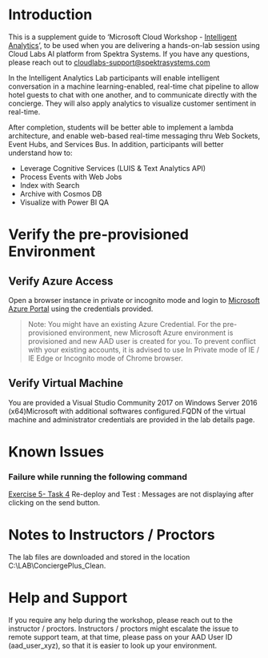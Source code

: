 # Introduction

This is a supplement guide to ‘Microsoft Cloud Workshop - [Intelligent Analytics](https://github.com/Microsoft/MCW-Intelligent-analytics/blob/master/Hands-on%20lab/HOL%20step-by-step%20-%20Intelligent%20analytics.md)’, to be used when you are delivering a hands-on-lab session using Cloud Labs AI platform from Spektra Systems. If you have any questions, please reach out to cloudlabs-support@spektrasystems.com

In the Intelligent Analytics Lab participants will enable intelligent conversation in a machine learning-enabled, real-time chat pipeline to allow hotel guests to chat with one another, and to communicate directly with the concierge. They will also apply analytics to visualize customer sentiment in real-time. 

After completion, students will be better able to implement a lambda architecture, and enable web-based real-time messaging thru Web Sockets, Event Hubs, and Services Bus. In addition, participants will better understand how to:
* Leverage Cognitive Services (LUIS & Text Analytics API)
* Process Events with Web Jobs
* Index with Search
* Archive with Cosmos DB
* Visualize with Power BI QA

# Verify the pre-provisioned Environment

## Verify Azure Access

Open a browser instance in private or incognito mode and login to [Microsoft Azure Portal](https://portal.azure.com) using the credentials provided.

> Note: You might have an existing Azure Credential. For the pre-provisioned environment, new Microsoft Azure environment is provisioned and new AAD user is created for you. To prevent conflict with your existing accounts, it is advised to use In Private mode of IE / IE Edge or Incognito mode of Chrome browser.

## Verify Virtual Machine

You are provided a Visual Studio Community 2017 on Windows Server 2016 (x64)Microsoft with additional softwares configured.FQDN of the virtual machine and administrator credentials are provided in the lab details page.

# Known Issues


### Failure while running the following command

[Exercise 5- Task 4](https://github.com/Microsoft/MCW-Intelligent-analytics/blob/master/Hands-on%20lab/HOL%20step-by-step%20-%20Intelligent%20analytics.md#task-4-re-deploy-and-test) Re-deploy and Test :
Messages are not displaying after clicking on the send button. 


# Notes to Instructors / Proctors

The lab files are downloaded and stored in the location C:\LAB\ConciergePlus_Clean.

# Help and Support

If you require any help during the workshop, please reach out to the instructor / proctors. Instructors / proctors might escalate the issue to remote support team, at that time, please pass on your AAD User ID (aad_user_xyz), so that it is easier to look up your environment.



